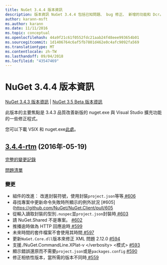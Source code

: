 ```yaml
---
title: NuGet 3.4.4 版本資訊
description: 版本資訊 NuGet 3.4.4 包括已知問題、 bug 修正、 新增的功能和 Dcr。
author: karann-msft
ms.author: karann
ms.date: 11/11/2016
ms.topic: conceptual
ms.openlocfilehash: 44a9f21c61f0552fdc21aab24f48eee993654b01
ms.sourcegitcommit: 1d1406764c6af5fb7801d462e0c4afc9092fa569
ms.translationtype: MT
ms.contentlocale: zh-TW
ms.lasthandoff: 09/04/2018
ms.locfileid: "43547469"
---
```

# <a name="nuget-344-release-notes"></a>NuGet 3.4.4 版本資訊

[NuGet 3.4.3 版本資訊](../release-notes/nuget-3.4.3.md) | [NuGet 3.5 Beta 版本資訊](../release-notes/nuget-3.5-Beta.md)

此版本的主要焦點是 3.4.3 品質改善新版的 nuget.exe 與 Visual Studio 擴充功能的一些修正程式。

您可以下載 VSIX 和 nuget.exe[此處](https://dist.nuget.org/index.html)。

## <a name="344-rtmhttpsgithubcomnugetnugetclienttree344-rtm-2016-05-19"></a>[3.4.4-rtm](https://github.com/NuGet/NuGet.Client/tree/3.4.4-rtm) (2016年-05-19)

[完整的變更記錄](https://github.com/NuGet/NuGet.Client/compare/3.5.0-beta-final...3.4.4-rtm)

[問題清單](https://github.com/NuGet/Home/issues?q=is%3Aissue+milestone%3A3.4.4+is%3Aclosed)

### <a name="changes"></a>變更

- 組件的改進： 改進封裝符號，使用封裝`project.json`等等[ \#606](https://github.com/NuGet/NuGet.Client/pull/606)
- 尋找專案中更新命令失敗時所顯示的例外狀況 [\#605] (https://github.com/NuGet/NuGet.Client/pull/605
- 從輸入讀取封裝的型別`.nuspec`並`project.json`封裝時[ \#603](https://github.com/NuGet/NuGet.Client/pull/603)
- 請 NuGet.Shared 不是專案。 [\#602](https://github.com/NuGet/NuGet.Client/pull/602)
- 推播逾時做為 HTTP 回應逾時[ \#599](https://github.com/NuGet/NuGet.Client/pull/599)
- 未來時間的套件檔案不會使用其時間[ \#597](https://github.com/NuGet/NuGet.Client/pull/597)
- 更新`NuGet.Core.dll`版本來修正 XML 問題 2.12.0 [ \#594](https://github.com/NuGet/NuGet.Client/pull/594)
- 支援./NuGet.CommandLine.XPlat-v \</verbosity\> \<模式\> [ \#593](https://github.com/NuGet/NuGet.Client/pull/593)
- 顯示錯誤還原而不需要`project.json`或是`packages.config` [ \#590](https://github.com/NuGet/NuGet.Client/pull/590)
- 修正相依性版本，當所需的版本不同時[ \#559](https://github.com/NuGet/NuGet.Client/pull/559)